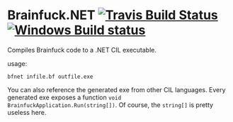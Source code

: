 # Brainfuck.NET [![Travis Build Status](https://travis-ci.org/nikeee/Brainfuck.NET.svg)](https://travis-ci.org/nikeee/Brainfuck.NET) [![Windows Build status](https://ci.appveyor.com/api/projects/status/1veilf8a8768x0k7?svg=true)](https://ci.appveyor.com/project/nikeee/brainfuck-net)

Compiles Brainfuck code to a .NET CIL executable.

usage:
```
bfnet infile.bf outfile.exe
```

You can also reference the generated exe from other CIL languages. Every generated exe exposes a function `void BrainfuckApplication.Run(string[])`. Of course, the `string[]` is pretty useless here.

